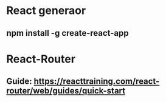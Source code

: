 # React generaor
## npm install -g create-react-app

# React-Router
## Guide: https://reacttraining.com/react-router/web/guides/quick-start

